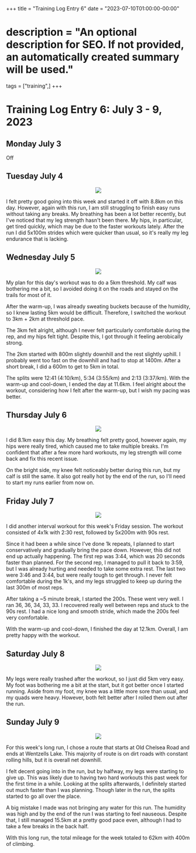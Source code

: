 +++
title = "Training Log Entry 6"
date = "2023-07-10T01:00:00-00:00"
# description = "An optional description for SEO. If not provided, an automatically created summary will be used."
tags = ["training",]
+++


# Training Log Entry 6:  July 3 - 9, 2023

## Monday July 3

Off

## Tuesday July 4

<div style="text-align:center"><img src="/images/posts/training/2023/6/1.png.webp" /></div>

I felt pretty good going into this week and started it off with 8.8km on this day.
However, again with this run, I am still struggling to finish easy runs without taking any breaks.
My breathing has been a lot better recently, but I've noticed that my leg strength hasn't been there.
My hips, in particular, get tired quickly, which may be due to the faster workouts lately.
After the run I did 5x100m strides which were quicker than usual, so it's really my leg endurance that is lacking.

## Wednesday July 5

<div style="text-align:center"><img src="/images/posts/training/2023/6/2.png.webp" /></div>

My plan for this day's workout was to do a 5km threshold.
My calf was bothering me a bit, so I avoided doing it on the roads and stayed on the trails for most of it.

After the warm-up, I was already sweating buckets because of the humidity, so I knew lasting 5km would be difficult.
Therefore, I switched the workout to 3km + 2km at threshold pace.

The 3km felt alright, although I never felt particularly comfortable during the rep, and my hips felt tight.
Despite this, I got through it feeling aerobically strong.

The 2km started with 800m slightly downhill and the rest slightly uphill.
I probably went too fast on the downhill and had to stop at 1400m.
After a short break, I did a 600m to get to 5km in total.

The splits were 12:41 (4:10/km), 5:34 (3:55/km) and 2:13 (3:37/km).
With the warm-up and cool-down, I ended the day at 11.6km.
I feel alright about the workout, considering how I felt after the warm-up, but I wish my pacing was better.

## Thursday July 6

<div style="text-align:center"><img src="/images/posts/training/2023/6/3.png.webp" /></div>

I did 8.1km easy this day.
My breathing felt pretty good, however again, my hips were really tired, which caused me to take multiple breaks.
I'm confident that after a few more hard workouts, my leg strength will come back and fix this recent issue.

On the bright side, my knee felt noticeably better during this run, but my calf is still the same.
It also got really hot by the end of the run, so I'll need to start my runs earlier from now on.

## Friday July 7

<div style="text-align:center"><img src="/images/posts/training/2023/6/4.png.webp" /></div>

I did another interval workout for this week's Friday session.
The workout consisted of 4x1k with 2:30 rest, followed by 5x200m with 90s rest.

Since it had been a while since I've done 1k repeats, I planned to start conservatively and gradually bring the pace down.
However, this did not end up actually happening.
The first rep was 3:44, which was 20 seconds faster than planned.
For the second rep, I managed to pull it back to 3:59, but I was already hurting and needed to take some extra rest.
The last two were 3:46 and 3:44, but were really tough to get through.
I never felt comfortable during the 1k's, and my legs struggled to keep up during the last 300m of most reps.

After taking a ~5 minute break, I started the 200s.
These went very well. 
I ran 36, 36, 34, 33, 33.
I recovered really well between reps and stuck to the 90s rest.
I had a nice long and smooth stride, which made the 200s feel very comfortable.

With the warm-up and cool-down, I finished the day at 12.1km.
Overall, I am pretty happy with the workout. 

## Saturday July 8

<div style="text-align:center"><img src="/images/posts/training/2023/6/5.png.webp" /></div>

My legs were really trashed after the workout, so I just did 5km very easy.
My foot was bothering me a bit at the start, but it got better once I started running.
Aside from my foot, my knee was a little more sore than usual, and my quads were heavy.
However, both felt better after I rolled them out after the run.

## Sunday July 9

<div style="text-align:center"><img src="/images/posts/training/2023/6/6.png.webp" /></div>

For this week's long run, I chose a route that starts at Old Chelsea Road and ends at Wentzells Lake.
This majority of route is on dirt roads with constant rolling hills, but it is overall net downhill.

I felt decent going into in the run, but by halfway, my legs were starting to give up.
This was likely due to having two hard workouts this past week for the first time in a while.
Looking at the splits afterwards, I definitely started out much faster than I was planning.
Though later in the run, the splits started to go all over the place.

A big mistake I made was not bringing any water for this run.
The humidity was high and by the end of the run I was starting to feel nauseous.
Despite that, I still managed 15.5km at a pretty good pace even, although I had to take a few breaks in the back half.

With this long run, the total mileage for the week totaled to 62km with 400m of climbing.
